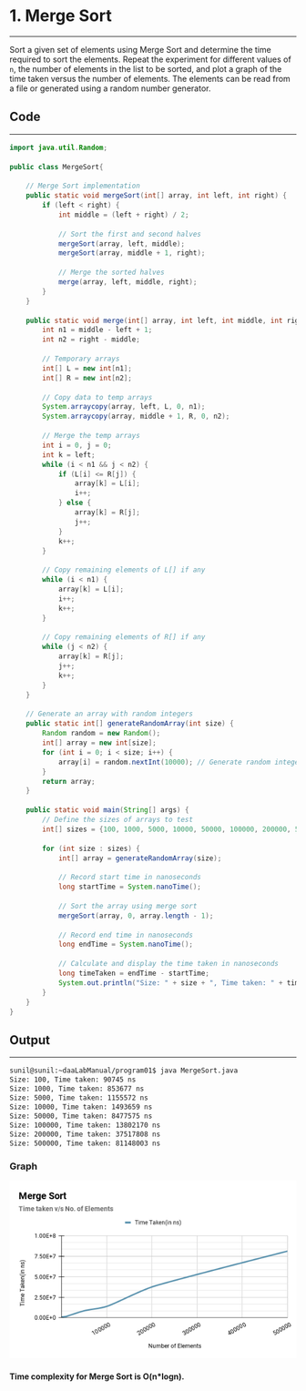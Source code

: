 # 1. Merge Sort
---------

Sort a given set of elements using Merge Sort and determine the time required to sort the elements. Repeat the experiment for different values of `n`, the number of elements in the list to be sorted, and plot a graph of the time taken versus the number of elements. The elements can be read from a file or generated using a random number generator.

## Code
------------

```java
import java.util.Random;

public class MergeSort{

    // Merge Sort implementation
    public static void mergeSort(int[] array, int left, int right) {
        if (left < right) {
            int middle = (left + right) / 2;

            // Sort the first and second halves
            mergeSort(array, left, middle);
            mergeSort(array, middle + 1, right);

            // Merge the sorted halves
            merge(array, left, middle, right);
        }
    }

    public static void merge(int[] array, int left, int middle, int right) {
        int n1 = middle - left + 1;
        int n2 = right - middle;

        // Temporary arrays
        int[] L = new int[n1];
        int[] R = new int[n2];

        // Copy data to temp arrays
        System.arraycopy(array, left, L, 0, n1);
        System.arraycopy(array, middle + 1, R, 0, n2);

        // Merge the temp arrays
        int i = 0, j = 0;
        int k = left;
        while (i < n1 && j < n2) {
            if (L[i] <= R[j]) {
                array[k] = L[i];
                i++;
            } else {
                array[k] = R[j];
                j++;
            }
            k++;
        }

        // Copy remaining elements of L[] if any
        while (i < n1) {
            array[k] = L[i];
            i++;
            k++;
        }

        // Copy remaining elements of R[] if any
        while (j < n2) {
            array[k] = R[j];
            j++;
            k++;
        }
    }

    // Generate an array with random integers
    public static int[] generateRandomArray(int size) {
        Random random = new Random();
        int[] array = new int[size];
        for (int i = 0; i < size; i++) {
            array[i] = random.nextInt(10000); // Generate random integers between 0 and 9999
        }
        return array;
    }

    public static void main(String[] args) {
        // Define the sizes of arrays to test
        int[] sizes = {100, 1000, 5000, 10000, 50000, 100000, 200000, 500000};

        for (int size : sizes) {
            int[] array = generateRandomArray(size);

            // Record start time in nanoseconds
            long startTime = System.nanoTime();

            // Sort the array using merge sort
            mergeSort(array, 0, array.length - 1);

            // Record end time in nanoseconds
            long endTime = System.nanoTime();

            // Calculate and display the time taken in nanoseconds
            long timeTaken = endTime - startTime;
            System.out.println("Size: " + size + ", Time taken: " + timeTaken + " ns");
        }
    }
}


```

## Output
---------

```
sunil@sunil:~daaLabManual/program01$ java MergeSort.java
Size: 100, Time taken: 90745 ns
Size: 1000, Time taken: 853677 ns
Size: 5000, Time taken: 1155572 ns
Size: 10000, Time taken: 1493659 ns
Size: 50000, Time taken: 8477575 ns
Size: 100000, Time taken: 13802170 ns
Size: 200000, Time taken: 37517808 ns
Size: 500000, Time taken: 81148003 ns
```

### Graph

![Graph Image](./Merge%20Sort.png)

#### Time complexity for Merge Sort is O(n*logn).

